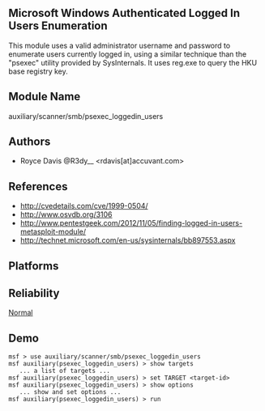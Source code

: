 ## Microsoft Windows Authenticated Logged In Users Enumeration

This module uses a valid administrator username and password 
to enumerate users currently logged in, using a similar 
technique than the "psexec" utility provided by 
SysInternals. It uses reg.exe to query the HKU base registry 
key.


## Module Name
auxiliary/scanner/smb/psexec_loggedin_users

## Authors
* Royce Davis @R3dy__ <rdavis[at]accuvant.com>


## References
* http://cvedetails.com/cve/1999-0504/
* http://www.osvdb.org/3106
* http://www.pentestgeek.com/2012/11/05/finding-logged-in-users-metasploit-module/
* http://technet.microsoft.com/en-us/sysinternals/bb897553.aspx




## Platforms


## Reliability
[Normal](https://github.com/rapid7/metasploit-framework/wiki/Exploit-Ranking)

## Demo

```
msf > use auxiliary/scanner/smb/psexec_loggedin_users
msf auxiliary(psexec_loggedin_users) > show targets
   ... a list of targets ...
msf auxiliary(psexec_loggedin_users) > set TARGET <target-id>
msf auxiliary(psexec_loggedin_users) > show options
   ... show and set options ...
msf auxiliary(psexec_loggedin_users) > run
```
    
    